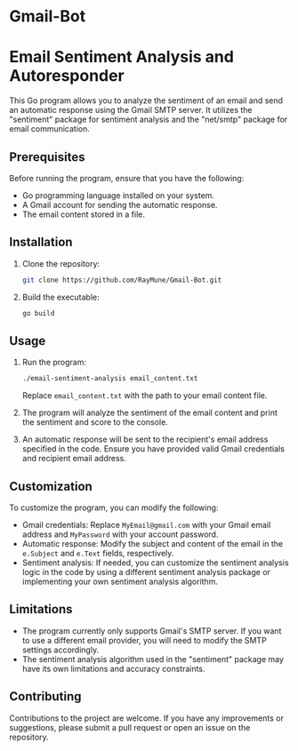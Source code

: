 # Gmail-Bot
# Email Sentiment Analysis and Autoresponder

This Go program allows you to analyze the sentiment of an email and send an automatic response using the Gmail SMTP server. It utilizes the "sentiment" package for sentiment analysis and the "net/smtp" package for email communication.

## Prerequisites

Before running the program, ensure that you have the following:

- Go programming language installed on your system.
- A Gmail account for sending the automatic response.
- The email content stored in a file.

## Installation

1. Clone the repository:

   ```bash
   git clone https://github.com/RayMune/Gmail-Bot.git
   ```

2. Build the executable:

   ```bash
   go build
   ```

## Usage

1. Run the program:

   ```bash
   ./email-sentiment-analysis email_content.txt
   ```

   Replace `email_content.txt` with the path to your email content file.

2. The program will analyze the sentiment of the email content and print the sentiment and score to the console.

3. An automatic response will be sent to the recipient's email address specified in the code. Ensure you have provided valid Gmail credentials and recipient email address.

## Customization

To customize the program, you can modify the following:

- Gmail credentials: Replace `MyEmail@gmail.com` with your Gmail email address and `MyPassword` with your account password.
- Automatic response: Modify the subject and content of the email in the `e.Subject` and `e.Text` fields, respectively.
- Sentiment analysis: If needed, you can customize the sentiment analysis logic in the code by using a different sentiment analysis package or implementing your own sentiment analysis algorithm.

## Limitations

- The program currently only supports Gmail's SMTP server. If you want to use a different email provider, you will need to modify the SMTP settings accordingly.
- The sentiment analysis algorithm used in the "sentiment" package may have its own limitations and accuracy constraints.

## Contributing

Contributions to the project are welcome. If you have any improvements or suggestions, please submit a pull request or open an issue on the repository.
